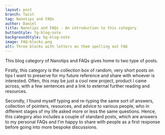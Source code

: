 ```yaml
---
layout: post
branch: Twist
tag: Nanotips and FAQs
author: Daniel
title: Nanotips and FAQs - An introduction to this category
buttonStyle: fg-blog-note
backgroundStyle: bg-blog-note
image: FAQ-blocks.png
alt: Three blocks with letters on them spelling out FAQ
---
```


This blog category of Nanotips and FAQs gives home to two type of posts.
<!-- excerpt-end -->

Firstly, this category is the collection box of random, very short posts on tips I want to preserve for my future reference and share with whoever is interested. Often, this may be just a cool new project, product I came across, with a few sentences and a link to external further reading and resources.

Secondly, I found myself typing and re-typing the same sort of answers, collection of pointers, resources, and advice to various people, who in different stages of my life asked more or less the same questions. Hence, this category also includes a couple of standard posts, which are answers to my personal FAQs and I'm happy to share with people as a first response before going into more bespoke discussions.